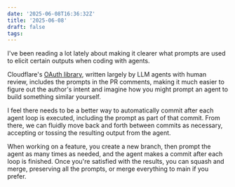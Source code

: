```yaml
---
date: '2025-06-08T16:36:32Z'
title: '2025-06-08'
draft: false
tags:
---
```


I've been reading a lot lately about making it clearer what prompts are used to elicit certain outputs when coding with agents.

Cloudflare's [OAuth library](https://github.com/cloudflare/workers-oauth-provider), written largely by LLM agents with human review, includes the prompts in the PR comments, making it much easier to figure out the author's intent and imagine how you might prompt an agent to build something similar yourself.

I feel there needs to be a better way to automatically commit after each agent loop is executed, including the prompt as part of that commit. From there, we can fluidly move back and forth between commits as necessary, accepting or tossing the resulting output from the agent.

When working on a feature, you create a new branch, then prompt the agent as many times as needed, and the agent makes a commit after each loop is finished. Once you're satisfied with the results, you can squash and merge, preserving all the prompts, or merge everything to main if you prefer.
